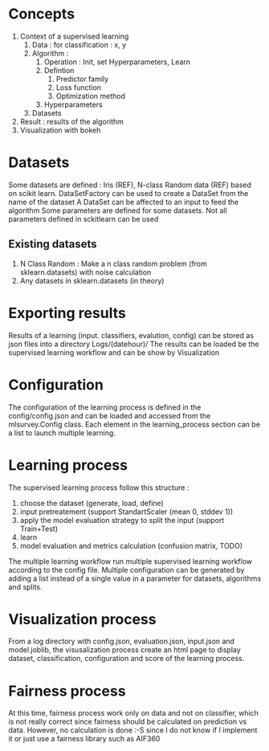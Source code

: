 # Concepts

1. Context of a supervised learning
    1. Data : for classification : x, y
    1. Algorithm : 
        1. Operation : Init, set Hyperparameters, Learn
        1. Defintion
            1. Predictor family
            1. Loss function
            1. Optimization method
        1. Hyperparameters
    1. Datasets
1. Result : results of the algorithm
1. Visualization with bokeh

# Datasets

Some datasets are defined : Iris (REF), N-class Random data (REF) based on scikit learn.
DataSetFactory can be used to create a DataSet from the name of the dataset
A DataSet can be affected to an input to feed the algorithm
Some parameters are defined for some datasets. Not all parameters defined in sckitlearn can be used

## Existing datasets

1. N Class Random : Make a n class random problem (from sklearn.datasets) with noise calculation
1. Any datasets in sklearn.datasets (in theory)

# Exporting results

Results of a learning (input. classifiers, evalution, config) can be stored as json files into a directory Logs/(datehour)/
The results can be loaded be the supervised learning workflow and can be show by Visualization

# Configuration

The configuration of the learning process is defined in the config/config.json and can be loaded and accessed 
from the mlsurvey.Config class. Each element in the learning_process section can be a list to launch multiple learning.

# Learning process

The supervised learning process follow this structure :
1. choose the dataset (generate, load, define)
1. input pretreatement (support StandartScaler (mean 0, stddev 1))
1. apply the model evaluation strategy to split the input (support Train+Test)
1. learn
1. model evaluation and metrics calculation (confusion matrix, TODO)

The multiple learning workflow run multiple supervised learning workflow according to the config file. Multiple 
configuration can be generated by adding a list instead of a single value in a parameter for datasets, algorithms 
and splits.

# Visualization process

From a log directory with config.json, evaluation.json, input.json and model.joblib, the visusalization process
create an html page to display dataset, classification, configuration and score of the learning process.

# Fairness process

At this time, fairness process work only on data and not on classifier, which is not really correct since fairness 
should be calculated on prediction vs data. However, no calculation is done :-S since I do not know if I implement it
or just use a fairness library such as AIF360

